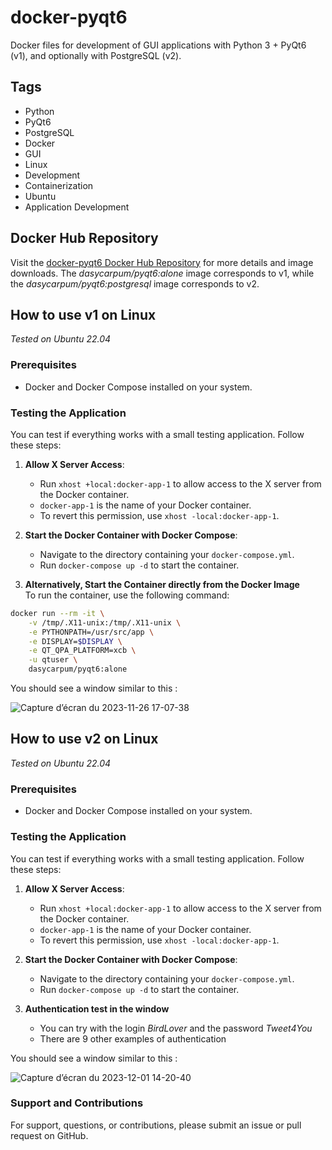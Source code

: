 # docker-pyqt6
Docker files for development of GUI applications with Python 3 + PyQt6 (v1), and optionally with PostgreSQL (v2).

## Tags
- Python
- PyQt6
- PostgreSQL
- Docker
- GUI
- Linux
- Development
- Containerization
- Ubuntu
- Application Development

## Docker Hub Repository
Visit the [docker-pyqt6 Docker Hub Repository](https://hub.docker.com/repository/docker/dasycarpum/pyqt6/general) for more details and image downloads.
The *dasycarpum/pyqt6:alone* image corresponds to v1, while the *dasycarpum/pyqt6:postgresql* image corresponds to v2.

## How to use v1 on Linux
*Tested on Ubuntu 22.04*

### Prerequisites
- Docker and Docker Compose installed on your system.

### Testing the Application
You can test if everything works with a small testing application. Follow these steps:

1. **Allow X Server Access**:
    - Run `xhost +local:docker-app-1` to allow access to the X server from the Docker container.
    - `docker-app-1` is the name of your Docker container.
    - To revert this permission, use `xhost -local:docker-app-1`.

2. **Start the Docker Container with Docker Compose**:
    - Navigate to the directory containing your `docker-compose.yml`.
    - Run `docker-compose up -d` to start the container.

3. **Alternatively, Start the Container directly from the Docker Image**   
    To run the container, use the following command:

```bash
docker run --rm -it \
    -v /tmp/.X11-unix:/tmp/.X11-unix \
    -e PYTHONPATH=/usr/src/app \
    -e DISPLAY=$DISPLAY \
    -e QT_QPA_PLATFORM=xcb \
    -u qtuser \
    dasycarpum/pyqt6:alone
```

You should see a window similar to this :

![Capture d’écran du 2023-11-26 17-07-38](https://github.com/dasycarpum/docker-pyqt6/assets/35745289/92505328-6280-4ce4-9e2e-f321f9460523)

## How to use v2 on Linux
*Tested on Ubuntu 22.04*

### Prerequisites
- Docker and Docker Compose installed on your system.

### Testing the Application
You can test if everything works with a small testing application. Follow these steps:

1. **Allow X Server Access**:
    - Run `xhost +local:docker-app-1` to allow access to the X server from the Docker container.
    - `docker-app-1` is the name of your Docker container.
    - To revert this permission, use `xhost -local:docker-app-1`.

2. **Start the Docker Container with Docker Compose**:
    - Navigate to the directory containing your `docker-compose.yml`.
    - Run `docker-compose up -d` to start the container.

3. **Authentication test in the window**   
    - You can try with the login *BirdLover* and the password *Tweet4You*
    - There are 9 other examples of authentication

You should see a window similar to this :

![Capture d’écran du 2023-12-01 14-20-40](https://github.com/dasycarpum/docker-pyqt6/assets/35745289/009cc4c5-ffb0-479e-b721-0cb65393c1b4)

### Support and Contributions
For support, questions, or contributions, please submit an issue or pull request on GitHub.


